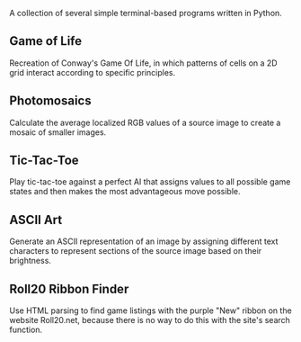 A collection of several simple terminal-based programs written in Python.

## Game of Life
Recreation of Conway's Game Of Life, in which patterns of cells on a 2D grid interact according to specific principles.

## Photomosaics
Calculate the average localized RGB values of a source image to create a mosaic of smaller images.

## Tic-Tac-Toe
Play tic-tac-toe against a perfect AI that assigns values to all possible game states and then makes the most advantageous move possible.

## ASCII Art
Generate an ASCII representation of an image by assigning different text characters to represent sections of the source image based on their brightness.

## Roll20 Ribbon Finder
Use HTML parsing to find game listings with the purple "New" ribbon on the website Roll20.net, because there is no way to do this with the site's search function.
